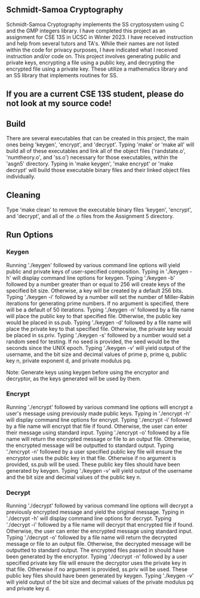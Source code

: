 ## Schmidt-Samoa Cryptography 
Schmidt-Samoa Cryptography implements the SS cryptosystem using C and the GMP integers library. I have completed this project as an assignment for CSE 13S in UCSC in Winter 2023. I have received instruction and help from several tutors and TA's. While their names are not listed within the code for privacy purposes, I have indicated what I received instruction and/or code on. This project involves generating public and private keys, encrypting a file using a public key, and decrypting the encrypted file using a private key. These utilize a mathematics library and an SS library that implements routines for SS.

## If you are a current CSE 13S student, please do not look at my source code!

## Build
There are several executables that can be created in this project, the main ones being 'keygen', 'encrypt', and 'decrypt'. Typing 'make' or 'make all' will build all of these executables and link all of the object files ('randstate.o', 'numtheory.o', and 'ss.o') necessary for those executables, within the 'asgn5' directory. Typing in 'make keygen', 'make encrypt' or 'make decrypt' will build those executable binary files and their linked object files individually.
 
## Cleaning
Type 'make clean' to remove the executable binary files 'keygen', 'encrypt', and 'decrypt', and all of the .o files from the Assignment 5 directory.

## Run Options
### Keygen
Running './keygen' followed by various command line options will yield public and private keys of user-specified composition. Typing in './keygen -h' will display command line options for keygen. Typing './keygen -b' followed by a number greater than or equal to 256 will create keys of the specified bit size. Otherwise, a key will be created by a default 256 bits. Typing './keygen -i' followed by a number will set the number of Miller-Rabin iterations for generating prime numbers. If no argument is specified, there will be a default of 50 iterations. Typing './keygen -n' followed by a file name will place the public key to that specified file. Otherwise, the public key would be placed in ss.pub. Typing './keygen -d' followed by a file name will place the private key to that specified file. Otherwise, the private key would be placed in ss.priv. Typing './keygen -s' followed by a number would set a random seed for testing. If no seed is provided, the seed would be the seconds since the UNIX epoch. Typing './keygen -v' will yield output of the username, and the bit size and decimal values of prime p, prime q, public key n, private exponent d, and private modulus pq.  

Note: Generate keys using keygen before using the encryptor and decryptor, as the keys generated will be used by them.

### Encrypt
Running './encrypt' followed by various command line options will encrypt a user's message using previously made public keys. Typing in './encrypt -h' will display command line options for encrypt. Typing './encrypt -i' followed by a file name will encrypt that file if found. Otherwise, the user can enter their message using standard input. Typing './encrypt -o' followed by a file name will return the encrypted message or file to an output file. Otherwise, the encrypted message will be outputted to standard output. Typing './encrypt -n' followed by a user specified public key file will ensure the encryptor uses the public key in that file. Otherwise if no argument is provided, ss.pub will be used. These public key files should have been generated by keygen. Typing './keygen -v' will yield output of the username and the bit size and decimal values of the public key n.

### Decrypt
Running './decrypt' followed by various command line options will decrypt a previously encrypted message and yield the original message. Typing in './decrypt -h' will display command line options for decrypt. Typing './decrypt -i' followed by a file name will decrypt that encrypted file if found. Otherwise, the user can enter the encrypted message using standard input. Typing './decrypt -o' followed by a file name will return the decrypted message or file to an output file. Otherwise, the decrypted message will be outputted to standard output. The encrypted files passed in should have been generated by the encryptor. Typing './decrypt -n' followed by a user specified private key file will ensure the decryptor uses the private key in that file. Otherwise if no argument is provided, ss.priv will be used. These public key files should have been generated by keygen. Typing './keygen -v' will yield output of the bit size and decimal values of the private modulus pq and private key d.


